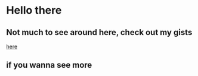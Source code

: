 # Hello there

## Not much to see around here, check out my gists

[here](https://gist.github.com/carlos-a-g-h)

## if you wanna see more
